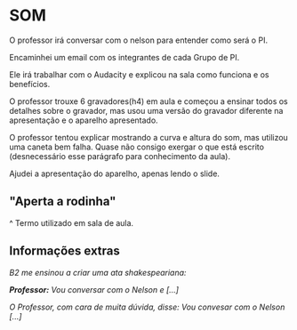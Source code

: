 SOM
===

O professor irá conversar com o nelson para entender como será o PI.

Encaminhei um email com os integrantes de cada Grupo de PI.

Ele irá trabalhar com o Audacity e explicou na sala como funciona e os benefícios.

O professor trouxe 6 gravadores(h4) em aula e começou a ensinar todos os detalhes sobre o gravador, mas usou uma versão do gravador diferente na apresentação e o aparelho apresentado.

O professor tentou explicar mostrando a curva e altura do som, mas utilizou uma caneta bem falha. Quase não consigo exergar o que está escrito (desnecessário esse parágrafo para conhecimento da aula).

Ajudei a apresentação do aparelho, apenas lendo o slide.

"Aperta a rodinha"
------------------
^ Termo utilizado em sala de aula.

Informações extras
------------------
_B2 me ensinou a criar uma ata shakespeariana:_

_**Professor:** Vou conversar com o Nelson e [...]_

_O Professor, com cara de muita dúvida, disse: Vou convesar com o Nelson [...]_
